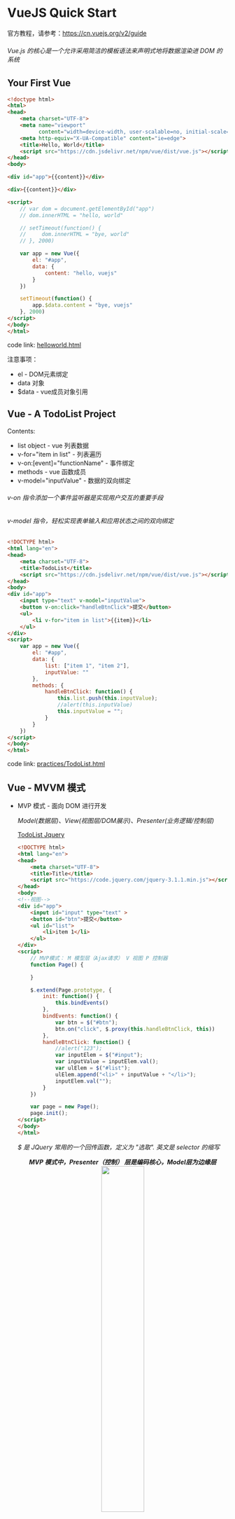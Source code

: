 # VueJS Quick Start
官方教程，请参考：https://cn.vuejs.org/v2/guide

###### Vue.js 的核心是一个允许采用简洁的模板语法来声明式地将数据渲染进 DOM 的系统


## Your First Vue
```html
<!doctype html>
<html>
<head>
    <meta charset="UTF-8">
    <meta name="viewport"
          content="width=device-width, user-scalable=no, initial-scale=1.0, maximum-scale=1.0, minimum-scale=1.0">
    <meta http-equiv="X-UA-Compatible" content="ie=edge">
    <title>Hello, World</title>
    <script src="https://cdn.jsdelivr.net/npm/vue/dist/vue.js"></script>
</head>
<body>

<div id="app">{{content}}</div>

<div>{{content}}</div>

<script>
    // var dom = document.getElementById("app")
    // dom.innerHTML = "hello, world"

    // setTimeout(function() {
    //     dom.innerHTML = "bye, world"
    // }, 2000)

    var app = new Vue({
        el: "#app",
        data: {
            content: "hello, vuejs"
        }
    })

    setTimeout(function() {
        app.$data.content = "bye, vuejs"
    }, 2000)
</script>
</body>
</html>
```
code link: [helloworld.html](./helloworld.html)

注意事项：
* el - DOM元素绑定
* data 对象
* $data - vue成员对象引用


## Vue - A TodoList Project
Contents:
* list object - vue 列表数据
* v-for="item in list" - 列表遍历
* v-on:[event]="functionName" - 事件绑定
* methods - vue 函数成员
* v-model="inputValue" - 数据的双向绑定

###### v-on 指令添加一个事件监听器是实现用户交互的重要手段
###### v-model 指令，轻松实现表单输入和应用状态之间的双向绑定

```html
<!DOCTYPE html>
<html lang="en">
<head>
    <meta charset="UTF-8">
    <title>TodoList</title>
    <script src="https://cdn.jsdelivr.net/npm/vue/dist/vue.js"></script>
</head>
<body>
<div id="app">
    <input type="text" v-model="inputValue">
    <button v-on:click="handleBtnClick">提交</button>
    <ul>
        <li v-for="item in list">{{item}}</li>
    </ul>
</div>
<script>
    var app = new Vue({
        el: "#app",
        data: {
            list: ["item 1", "item 2"],
            inputValue: ""
        },
        methods: {
            handleBtnClick: function() {
                this.list.push(this.inputValue);
                //alert(this.inputValue)
                this.inputValue = "";
            }
        }
    })
</script>
</body>
</html>
```
code link: [practices/TodoList.html](./practices/TodoList.html)


## Vue - MVVM 模式
* MVP 模式 - 面向 DOM 进行开发

    *Model(数据层)、View(视图层/DOM展示)、Presenter(业务逻辑/控制层)*

    [TodoList Jquery](./practices/TodoList_Jquery.html)
    ```html
    <!DOCTYPE html>
    <html lang="en">
    <head>
        <meta charset="UTF-8">
        <title>Title</title>
        <script src="https://code.jquery.com/jquery-3.1.1.min.js"></script>
    </head>
    <body>
    <!--视图-->
    <div id="app">
        <input id="input" type="text" >
        <button id="btn">提交</button>
        <ul id="list">
            <li>item 1</li>
        </ul>
    </div>
    <script>
        // MVP模式： M 模型层（Ajax请求） V 视图 P 控制器
        function Page() {

        }

        $.extend(Page.prototype, {
            init: function() {
                this.bindEvents()
            },
            bindEvents: function() {
                var btn = $("#btn");
                btn.on("click", $.proxy(this.handleBtnClick, this))
            },
            handleBtnClick: function() {
                //alert("123");
                var inputElem = $("#input");
                var inputValue = inputElem.val();
                var ulElem = $("#list");
                ulElem.append("<li>" + inputValue + "</li>");
                inputElem.val("");
            }
        })

        var page = new Page();
        page.init();
    </script>
    </body>
    </html>
    ```
    *$ 是 JQuery 常用的一个回传函数，定义为 "选取". 英文是 selector 的缩写*

    <div align="center">
    <b><i>MVP 模式中，Presenter（控制） 层是编码核心，Model层为边缘层</i></b> <br>
    <img src="./pics/MVP.jpg" width="45%">
    </div>

* MVVM 模式 - 面向数据进行编程

    [TodoList Vue](./practices/TodoList.html)
    ```html
    # refer to TodoList Project
    ```

    <div align="center">
    <b><i>MVVM 模式中, VM 层为 Vue 内置，编码重点一部分在视图层，一部分在模型层</i></b> <br>
    <img src="./pics/MVVM.jpg" width="45%">
    </div>


## Vue - 前端组件化
*以组件组合方式搭建页面*

###### 组件系统是 Vue 的另一个重要概念，因为它是一种抽象，允许我们使用小型、独立和通常可复用的组件构建大型应用。仔细想想，几乎任意类型的应用界面都可以抽象为一个组件树。

#### 1. 使用组件改造 TodoList 网页

* 组件定义 （全局/局部方式）
* v-bind
* props

###### v-bind 指令将待办项传到循环输出的每个组件中
###### 子单元通过 prop 接口与父单元进行良好的解耦

```html
<!DOCTYPE html>
<html lang="en">
<head>
    <meta charset="UTF-8">
    <title>TodoList</title>
    <script src="https://cdn.jsdelivr.net/npm/vue/dist/vue.js"></script>
</head>
<body>
<div id="root">
    <div>
        <input type="text" v-model="todoValue">
        <button @click="handleBtnClick">提交</button>
    </div>
    <ul>
        <!--<li v-for="item in list">{{item}}</li>-->
        <todo-item v-bind:content="item"
                   v-for="item in list">
        </todo-item>
    </ul>
</div>
<script>
        // Vue 组件定义 (绑定传参)
        // 全局组件
        //Vue.component("TodoItem", {
        //    props: ["content"],
        //    template: "<li>{{content}}</li>"
        //})
        // 局部组件
        var TodoItem = {
            props: ["content"],
            template: "<li>{{content}}</li>"
        }

        var app = new Vue({
            el: "#root",
            components: {
				// 局部组件注册
                TodoItem: TodoItem
            },
            data: {
                list: ["item 1", "item 2"],
                todoValue: ""
            },
            methods: {
                handleBtnClick: function() {
                    this.list.push(this.todoValue);
                    this.todoValue = "";
                }
            }
        })
</script>
</body>
</html>
```
code link: [practices/TodoList_Vue_Component.html](./practices/TodoList_Vue_Component.html)

#### 2. 组件间传值

***父组件 - Vue 实例绑定的元素 <br>***
***子组件 - TodoItem***

* 父组件 -> 子组件传值
    ```
    # v-bind (简写为:) + props
    ```
* 子组件 -> 父组件传值
    ```
    # v-on （监听事件，简写为@） + $emit （发射/引发事件 + 参数）
    ```
    ```html
    <!DOCTYPE html>
    <html lang="en">
    <head>
        <meta charset="UTF-8">
        <title>TodoList</title>
        <script src="https://cdn.jsdelivr.net/npm/vue/dist/vue.js"></script>
    </head>
    <body>
    <div id="root">
        <div>
            <input type="text" v-model="todoValue">
            <button @click="handleBtnClick">提交</button>
        </div>
        <ul>
            <!--<li v-for="item in list">{{item}}</li>-->
            <todo-item v-bind:content="item"
                       v-bind:index="index"
                       v-for="(item,index) in list"
                       @delete="handleItemDelete">
            </todo-item>
        </ul>
    </div>
    <script>
            // Vue 组件定义 (绑定传参)
            // 全局组件
            //Vue.component("TodoItem", {
            //    props: ["content"],
            //    template: "<li>{{content}}</li>"
            //})
            // 局部组件
            var TodoItem = {
                props: ["content", "index"],
                template: "<li @click='handleItemClick'>{{content}}</li>",
                methods: {
                    handleItemClick: function() {
                        alert("click");
                        this.$emit("delete", this.index);
                    }
                }
            }

            var app = new Vue({
                el: "#root",
                components: {
                    // 局部组件注册
                    TodoItem: TodoItem
                },
                data: {
                    list: ["item 1", "item 2"],
                    todoValue: ""
                },
                methods: {
                    handleBtnClick: function() {
                        this.list.push(this.todoValue);
                        this.todoValue = "";
                    },
                    handleItemDelete: function(index) {
                        //alert(index);
                        this.list.splice(index, 1);
                    }
                }
            })
    </script>
    </body>
    </html>
    ```
    code link: [practices/TodoList_Vue_Component.html](./practices/TodoList_Vue_Component.html)

##### 总结
至此，简单介绍了 Vue 核心最基本的功能。请详细阅读教程 https://cn.vuejs.org/v2/guide 的介绍部分。

**A video tutorial**: https://scrimba.com/playlist/pXKqta

###### 在一个大型应用中，有必要将整个应用程序划分为组件，以使开发更易管理。不过这里有一个 (假想的) 例子，以展示使用了组件的应用模板是什么样的：
```html
<div id="app">
  <app-nav></app-nav>
  <app-view>
    <app-sidebar></app-sidebar>
    <app-content></app-content>
  </app-view>
</div>
```

##### 1. 核心知识: [knowledges](knowledges/)
##### 2. For advanced contents, please see other notes: [advanced](advanced/)

